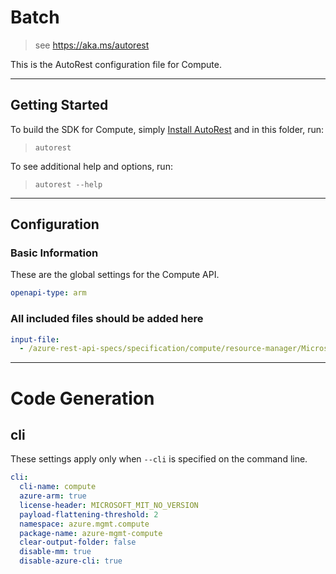 # Batch

> see https://aka.ms/autorest

This is the AutoRest configuration file for Compute.

---

## Getting Started

To build the SDK for Compute, simply [Install AutoRest](https://aka.ms/autorest/install) and in this folder, run:

> `autorest`

To see additional help and options, run:

> `autorest --help`

---

## Configuration

### Basic Information

These are the global settings for the Compute API.

``` yaml
openapi-type: arm
```

### All included files should be added here

``` yaml
input-file:
  - /azure-rest-api-specs/specification/compute/resource-manager/Microsoft.Compute/stable/2019-03-01/gallery.json
```

---

# Code Generation

## cli

These settings apply only when `--cli` is specified on the command line.

``` yaml $(cli)
cli:
  cli-name: compute
  azure-arm: true
  license-header: MICROSOFT_MIT_NO_VERSION
  payload-flattening-threshold: 2
  namespace: azure.mgmt.compute
  package-name: azure-mgmt-compute
  clear-output-folder: false
  disable-mm: true
  disable-azure-cli: true
```
